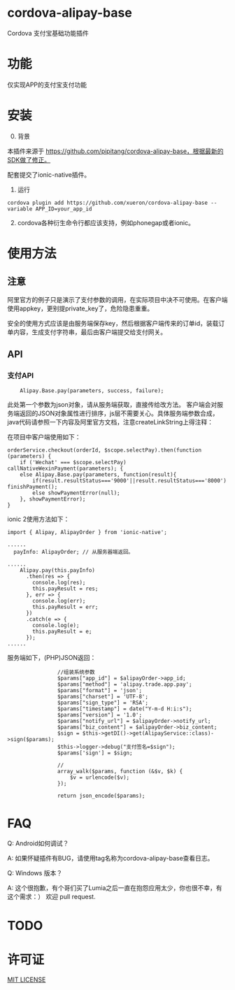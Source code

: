 # cordova-alipay-base 

Cordova 支付宝基础功能插件

# 功能

仅实现APP的支付宝支付功能

# 安装

0. 背景

本插件来源于 https://github.com/pipitang/cordova-alipay-base，根据最新的SDK做了修正。

配套提交了ionic-native插件。

1. 运行

```
cordova plugin add https://github.com/xueron/cordova-alipay-base --variable APP_ID=your_app_id

```

2. cordova各种衍生命令行都应该支持，例如phonegap或者ionic。

# 使用方法

## 注意

阿里官方的例子只是演示了支付参数的调用，在实际项目中决不可使用。在客户端使用appkey，更别提private_key了，危险隐患重重。

安全的使用方式应该是由服务端保存key，然后根据客户端传来的订单id，装载订单内容，生成支付字符串，最后由客户端提交给支付网关。

## API

### 支付API


```
    Alipay.Base.pay(parameters, success, failure); 

```

此处第一个参数为json对象，请从服务端获取，直接传给改方法。
客户端会对服务端返回的JSON对象属性进行排序，js层不需要关心。具体服务端参数合成，java代码请参照一下内容及阿里官方文档，注意createLinkString上得注释：

在项目中客户端使用如下：
```
orderService.checkout(orderId, $scope.selectPay).then(function (parameters) {
    if ('Wechat' === $scope.selectPay) callNativeWexinPayment(parameters); {
    else Alipay.Base.pay(parameters, function(result){
        if(result.resultStatus==='9000'||result.resultStatus==='8000') finishPayment();
        else showPaymentError(null);
    }, showPaymentError);
}

```

ionic 2使用方法如下：
```
import { Alipay, AlipayOrder } from 'ionic-native';

......
  payInfo: AlipayOrder; // 从服务器端返回。

......
    Alipay.pay(this.payInfo)
      .then(res => {
        console.log(res);
        this.payResult = res;
      }, err => {
        console.log(err);
        this.payResult = err;
      })
      .catch(e => {
        console.log(e);
        this.payResult = e;
      });
......

```

服务端如下，(PHP)JSON返回：

```
                //组装系统参数
                $params["app_id"] = $alipayOrder->app_id;
                $params["method"] = 'alipay.trade.app.pay';
                $params["format"] = 'json';
                $params["charset"] = 'UTF-8';
                $params["sign_type"] = 'RSA';
                $params["timestamp"] = date("Y-m-d H:i:s");
                $params["version"] = '1.0';
                $params["notify_url"] = $alipayOrder->notify_url;
                $params["biz_content"] = $alipayOrder->biz_content;
                $sign = $this->getDI()->get(AlipayService::class)->sign($params);
                $this->logger->debug("支付签名=$sign");
                $params['sign'] = $sign;

                //
                array_walk($params, function (&$v, $k) {
                    $v = urlencode($v);
                });

                return json_encode($params);

```

# FAQ

Q: Android如何调试？

A: 如果怀疑插件有BUG，请使用tag名称为cordova-alipay-base查看日志。

Q: Windows 版本？

A: 这个很抱歉，有个哥们买了Lumia之后一直在抱怨应用太少，你也很不幸，有这个需求：） 欢迎 pull request.


# TODO

# 许可证

[MIT LICENSE](http://opensource.org/licenses/MIT)
